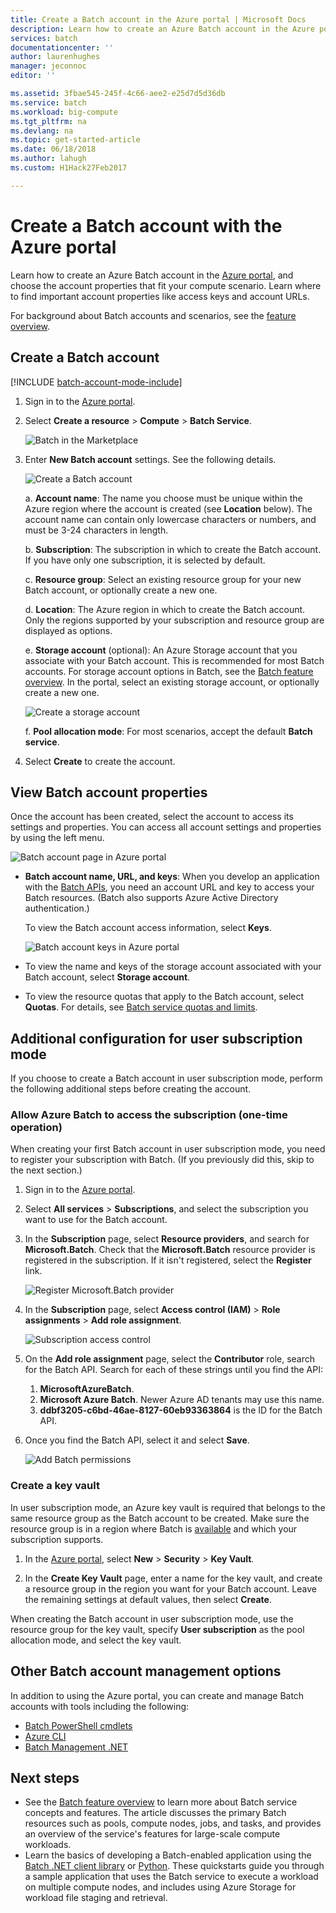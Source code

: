 ```yaml
---
title: Create a Batch account in the Azure portal | Microsoft Docs
description: Learn how to create an Azure Batch account in the Azure portal to run large-scale parallel workloads in the cloud
services: batch
documentationcenter: ''
author: laurenhughes
manager: jeconnoc
editor: ''

ms.assetid: 3fbae545-245f-4c66-aee2-e25d7d5d36db
ms.service: batch
ms.workload: big-compute
ms.tgt_pltfrm: na
ms.devlang: na
ms.topic: get-started-article
ms.date: 06/18/2018
ms.author: lahugh
ms.custom: H1Hack27Feb2017

---
```

# Create a Batch account with the Azure portal

Learn how to create an Azure Batch account in the [Azure portal][azure_portal], and choose the account properties that fit your compute scenario. Learn where to find important account properties like access keys and account URLs.

For background about Batch accounts and scenarios, see the [feature overview](batch-api-basics.md).

## Create a Batch account

[!INCLUDE [batch-account-mode-include](../../includes/batch-account-mode-include.md)]

1. Sign in to the [Azure portal][azure_portal].

1. Select **Create a resource** > **Compute** > **Batch Service**.

    ![Batch in the Marketplace][marketplace_portal]

1. Enter **New Batch account** settings. See the following details.

    ![Create a Batch account][account_portal]

    a. **Account name**: The name you choose must be unique within the Azure region where the account is created (see **Location** below). The account name can contain only lowercase characters or numbers, and must be 3-24 characters in length.

    b. **Subscription**: The subscription in which to create the Batch account. If you have only one subscription, it is selected by default.

    c. **Resource group**: Select an existing resource group for your new Batch account, or optionally create a new one.

    d. **Location**: The Azure region in which to create the Batch account. Only the regions supported by your subscription and resource group are displayed as options.

    e. **Storage account** (optional): An Azure Storage account that you associate with your Batch account. This is recommended for most Batch accounts. For storage account options in Batch, see the [Batch feature overview](batch-api-basics.md#azure-storage-account). In the portal, select an existing storage account, or optionally create a new one.

      ![Create a storage account][storage_account]

    f. **Pool allocation mode**: For most scenarios, accept the default **Batch service**.

1. Select **Create** to create the account.



## View Batch account properties
Once the account has been created, select the account to access its settings and properties. You can access all account settings and properties by using the left menu.

![Batch account page in Azure portal][account_blade]

* **Batch account name, URL, and keys**: When you develop an application with the [Batch APIs](batch-apis-tools.md#azure-accounts-for-batch-development), you need an account URL and key to access your Batch resources. (Batch also supports Azure Active Directory authentication.)

    To view the Batch account access information, select **Keys**.

    ![Batch account keys in Azure portal][account_keys]

* To view the name and keys of the storage account associated with your Batch account, select **Storage account**.

* To view the resource quotas that apply to the Batch account, select  **Quotas**. For details, see [Batch service quotas and limits](batch-quota-limit.md).


## Additional configuration for user subscription mode

If you choose to create a Batch account in user subscription mode, perform the following additional steps before creating the account.

### Allow Azure Batch to access the subscription (one-time operation)
When creating your first Batch account in user subscription mode, you need to register your subscription with Batch. (If you previously did this, skip to the next section.)

1. Sign in to the [Azure portal][azure_portal].

1. Select **All services** > **Subscriptions**, and select the subscription you want to use for the Batch account.

1. In the **Subscription** page, select **Resource providers**, and search for **Microsoft.Batch**. Check that the **Microsoft.Batch** resource provider is registered in the subscription. If it isn't registered, select the **Register** link.

    ![Register Microsoft.Batch provider][register_provider]

1. In the **Subscription** page, select **Access control (IAM)** > **Role assignments** > **Add role assignment**.

    ![Subscription access control][subscription_access]

1. On the **Add role assignment** page, select the **Contributor** role, search for the Batch API. Search for each of these strings until you find the API:
    1. **MicrosoftAzureBatch**.
    1. **Microsoft Azure Batch**. Newer Azure AD tenants may use this name.
    1. **ddbf3205-c6bd-46ae-8127-60eb93363864** is the ID for the Batch API. 

1. Once you find the Batch API, select it and select **Save**.

    ![Add Batch permissions][add_permission]

### Create a key vault
In user subscription mode, an Azure key vault is required that belongs to the same resource group as the Batch account to be created. Make sure the resource group is in a region where Batch is [available](https://azure.microsoft.com/regions/services/) and which your subscription supports.

1. In the [Azure portal][azure_portal], select **New** > **Security** > **Key Vault**.

1. In the **Create Key Vault** page, enter a name for the key vault, and create a resource group in the region you want for your Batch account. Leave the remaining settings at default values, then select **Create**.

When creating the Batch account in user subscription mode, use the resource group for the key vault, specify **User subscription** as the pool allocation mode, and select the key vault.

## Other Batch account management options
In addition to using the Azure portal, you can create and manage Batch accounts with tools including the following:

* [Batch PowerShell cmdlets](batch-powershell-cmdlets-get-started.md)
* [Azure CLI](batch-cli-get-started.md)
* [Batch Management .NET](batch-management-dotnet.md)

## Next steps
* See the [Batch feature overview](batch-api-basics.md) to learn more about Batch service concepts and features. The article discusses the primary Batch resources such as pools, compute nodes, jobs, and tasks, and provides an overview of the service's features for large-scale compute workloads.
* Learn the basics of developing a Batch-enabled application using the [Batch .NET client library](quick-run-dotnet.md) or [Python](quick-run-python.md). These quickstarts guide you through a sample application that uses the Batch service to execute a workload on multiple compute nodes, and includes using Azure Storage for workload file staging and retrieval.

[azure_portal]: https://portal.azure.com
[batch_pricing]: https://azure.microsoft.com/pricing/details/batch/

[marketplace_portal]: ./media/batch-account-create-portal/marketplace-batch.png
[account_blade]: ./media/batch-account-create-portal/batch_blade.png
[account_portal]: ./media/batch-account-create-portal/batch-account-portal.png
[account_keys]: ./media/batch-account-create-portal/batch-account-keys.png
[account_url]: ./media/batch-account-create-portal/account_url.png
[storage_account]: ./media/batch-account-create-portal/storage_account.png
[subscription_access]: ./media/batch-account-create-portal/subscription_iam.png
[add_permission]: ./media/batch-account-create-portal/add_permission.png
[register_provider]: ./media/batch-account-create-portal/register_provider.png

